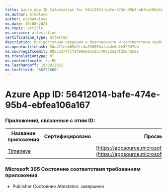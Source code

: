 ```yaml
---
title: Azure App ID Information for 56412014-bafe-474e-95b4-ebfea106a167
ms.author: elmalova
author: elenamalova
ms.date: 10/08/2021
ms.topic: article
ms.service: attestation
certification_type: attested
description: Все доступные сведения о безопасности и соответствии требованиям для 56412014-bafe-474e-95b4-ebfea106a167.
ms.openlocfilehash: 5da471eeb65b2fc4a258858afabde6a2e52937db
ms.sourcegitcommit: 085c227ffcf8f88e6e55d3c40752a3df25642592
ms.translationtype: MT
ms.contentlocale: ru-RU
ms.lasthandoff: 10/09/2021
ms.locfileid: "60252860"
---
```

# <a name="azure-app-id-56412014-bafe-474e-95b4-ebfea106a167"></a>Azure App ID: 56412014-bafe-474e-95b4-ebfea106a167


### <a name="apps-associated-with-this-id"></a>Приложения, связанные с этим ID:
| **Название приложения** | **Сертифицировано** | **Просмотр в AppSource** |
|--------------|---------------|-----------------------|
| [Timeneye](https://docs.microsoft.com/microsoft-365-app-certification/forward/WA200001950) |  | [https://appsource.microsoft.com/product/office/WA200001950](https://appsource.microsoft.com/product/office/WA200001950) |

### <a name="microsoft-365-app-compliance-status"></a>Microsoft 365 Состояние соответствия требованиям приложения
- Publisher Состояние Attestaton: завершено
